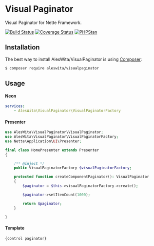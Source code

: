 # Visual Paginator
Visual Paginator for Nette Framework.

[![Build Status](https://github.com/aleswita/VisualPaginator/workflows/build/badge.svg)](https://github.com/aleswita/VisualPaginator/actions?query=workflow%3Abuild)
[![Coverage Status](https://coveralls.io/repos/github/aleswita/VisualPaginator/badge.svg?branch=master)](https://coveralls.io/github/aleswita/VisualPaginator?branch=master)
[![PHPStan](https://img.shields.io/badge/PHPStan-enabled-brightgreen.svg?style=flat-square)](https://github.com/phpstan/phpstan)

## Installation
The best way to install AlesWita/VisualPaginator is using [Composer](http://getcomposer.org/):
```sh
$ composer require aleswita/visualpaginator
```

## Usage
#### Neon
```yaml
services:
	- AlesWita\VisualPaginator\VisualPaginatorFactory
```

#### Presenter
```php
use AlesWita\VisualPaginator\VisualPaginator;
use AlesWita\VisualPaginator\VisualPaginatorFactory;
use Nette\Application\UI\Presenter;

final class HomePresenter extends Presenter
{

	/** @inject */
	public VisualPaginatorFactory $visualPaginatorFactory;

	protected function createComponentPaginator(): VisualPaginator
	{
		$paginator = $this->visualPaginatorFactory->create();

		$paginator->setItemCount(1000);

		return $paginator;
	}

}
```

#### Template
```html
{control paginator}
```
